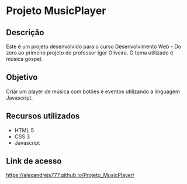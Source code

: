 # Projeto MusicPlayer

<h2>Descrição</h2>

Este é um projeto desenvolvido para o curso Desenvolvimento Web - Do zero ao primeiro projeto do professor Igor Oliveira. O tema utilizado é música gospel.

<h2>Objetivo</h2>

Criar um player de música com botões e eventos utilizando a linguagem Javascript.

<h2>Recursos utilizados</h2>

<ul>
  <li>HTML 5</li>
  <li>CSS 3</li>
  <li>Javascript</li>
 </ul>
 
<h2>Link de acesso</h2>

<a href="https://alexandrejs777.github.io/Projeto_MusicPlayer/">https://alexandrejs777.github.io/Projeto_MusicPlayer/</a>
